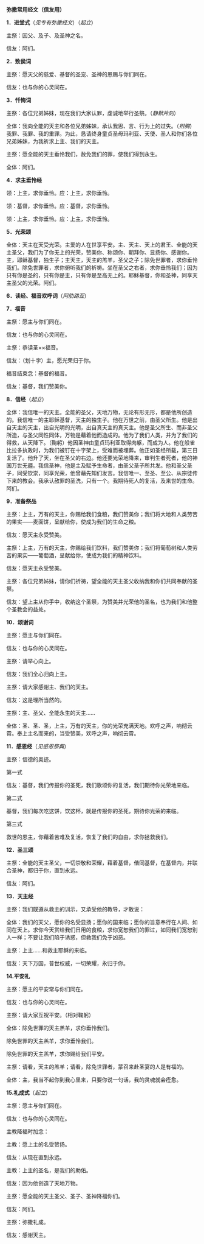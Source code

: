 **弥撒常用经文（信友用）**

**1．进堂式**（*见专有弥撒经文*）（*起立*）

主祭：因父、及子、及圣神之名。

信友：阿们。

**2．致侯词**

主祭：愿天父的慈爱、基督的圣宠、圣神的恩赐与你们同在。

信友：也与你的心灵同在。

**3．忏悔词**

主祭：各位兄弟姊妹，现在我们大家认罪，虔诚地举行圣祭。（*静默片刻*）

全体：我向全能的天主和各位兄弟姊妹，承认我思、言、行为上的过失。（*拊胸*）我罪、我罪、我的重罪。为此，恳请终身童贞圣母玛利亚、天使、圣人和你们各位兄弟姊妹，为我祈求上主、我们的天主。

主祭：愿全能的天主垂怜我们，赦免我们的罪，使我们得到永生。

全体：阿们。

**4．求主垂怜经**

领：上主，求你垂怜。应：上主，求你垂怜。

领：基督，求你垂怜。应：基督，求你垂怜。

领：上主，求你垂怜。应：上主，求你垂怜。

**5．光荣颂**

全体：天主在天受光荣。主爱的人在世享平安。主、天主、天上的君王、全能的天主圣父，我们为了你无上的光荣，赞美你、称颂你、朝拜你、显扬你、感谢你。主，耶稣基督，独生子；主天主，天主的羔羊，圣父之子；除免世罪者，求你垂怜我们。除免世罪者，求你俯听我们的祈祷。坐在圣父之右者，求你垂怜我们；因为只有你是圣的，只有你是主，只有你是至高无上的。耶稣基督，你和圣神，同享天主圣父的光荣。阿们。

**6．读经、福音欢呼词**（*阿肋路亚*）

**7．福音**

主祭：愿主与你们同在。

信友：也与你的心灵同在。

主祭：恭读圣××福音。

信友：（划十字）主，愿光荣归于你。

福音结束念：基督的福音。

信友：基督，我们赞美你。

**8．信经**（*起立*）

全体：我信唯一的天主。全能的圣父，天地万物，无论有形无形，都是他所创造的。我信唯一的主耶稣基督，天主的独生子。他在万世之前，由圣父所生。他是出自天主的天主，出自光明的光明，出自真天主的真天主。他是圣父所生、而非圣父所造，与圣父同性同体，万物是藉着他而造成的。他为了我们人类，并为了我们的得救，从天降下。（鞠躬）他因圣神由童贞玛利亚取得肉躯，而成为人。他在般雀比拉多执政时，为我们被钉在十字架上，受难而被埋葬。他正如圣经所载，第三日复活了。他升了天，坐在圣父的右边。他还要光荣地降来，审判生者死者，他的神国万世无疆。我信圣神，他是主及赋予生命者，由圣父圣子所共发。他和圣父圣子，同受钦崇，同享光荣，他曾藉先知们发言。我信唯一、至圣、至公、从宗徒传下来的教会。我承认赦罪的圣洗，只有一个。我期待死人的复活，及来世的生命。阿们。

**9．准备祭品**

主祭：上主，万有的天主，你赐给我们食粮，我们赞美你；我们将大地和人类劳苦的果实——麦面饼，呈献给你，使成为我们的生命之粮。

信友：愿天主永受赞美。

主祭：上主，万有的天主，你赐给我们饮料，我们赞美你；我们将葡萄树和人类劳苦的果实——葡萄酒，呈献给你，使成为我们的精神饮料。

信友：愿天主永受赞美。

主祭：各位兄弟姊妹，请你们祈祷，望全能的天主圣父收纳我和你们共同奉献的圣祭。

信友：望上主从你手中，收纳这个圣祭，为赞美并光荣他的圣名，也为我们和他整个圣教会的益处。

**10．颂谢词**

主祭：愿主与你们同在。

信友：也与你的心灵同在。

主祭：请举心向上。

信友：我们全心归向上主。

主祭：请大家感谢主、我们的天主。

信友：这是理所当然的。

主祭：主、圣父、全能永生的天主……

全体：圣、圣、圣，上主，万有的天主，你的光荣充满天地。欢呼之声，响彻云霄。奉上主名而来的，当受赞美，欢呼之声，响彻云霄。

**11．感恩经**（*见感恩祭典*）

主祭：信德的奥迹。

第一式

信友：基督，我们传报你的圣死，我们歌颂你的复活，我们期待你光荣地来临。

第二式

基督，我们每次吃这饼，饮这杯，就是传报你的圣死，期待你光荣的来临。

第三式

救世的恩主，你藉着苦难及复活，恢复了我们的自由，求你拯救我们。

**12．圣三颂**

主祭：全能的天主圣父，一切崇敬和荣耀，藉着基督，偕同基督，在基督内，并联合圣神，都归于你，直到永远。

信友：阿们。

**13．天主经**

主祭：我们既遵从救主的训示，又承受他的教导，才敢说：

全体：我们的天父，愿你的名受显扬；愿你的国来临；愿你的旨意奉行在人间、如同在天上。求你今天赏给我们日用的食粮，求你宽恕我们的罪过，如同我们宽恕别人一样；不要让我们陷于诱惑，但救我们免于凶恶。

主祭：上主……和救主耶稣的来临。

信友：天下万国，普世权威，一切荣耀，永归于你。

**14.平安礼**

主祭：愿主的平安常与你们同在。

信友：也与你的心灵同在。

主祭：请大家互祝平安。（相对鞠躬）

全体：除免世罪的天主羔羊，求你垂怜我们。

除免世罪的天主羔羊，求你垂怜我们。

除免世罪的天主羔羊，求你赐给我们平安。

主祭：请看，天主的羔羊；请看，除免世罪者，蒙召来赴圣宴的人是有福的。

全体：主，我当不起你到我心里来，只要你说一句话，我的灵魂就会痊愈。

**15.礼成式**（*起立*）

主祭：愿主与你们同在。

信友：也与你的心灵同在。

主教降福时加念：

主教：愿上主的名受赞扬。

信友：从现在直到永远。

主教：上主的圣名，是我们的助佑。

信友：因为他创造了天地万物。

主祭：愿全能的天主圣父、圣子、圣神降福你们。

信友：阿们。

主祭：弥撒礼成。

信友：感谢天主。